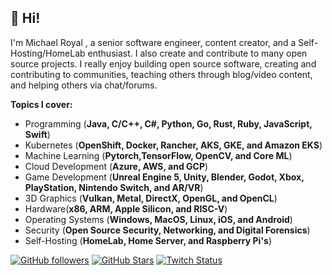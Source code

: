 ## 👋 Hi!

I'm Michael Royal , a senior software engineer, content creator, and a Self-Hosting/HomeLab enthusiast. I also create and contribute to many open source projects. I really enjoy building open source software, creating and contributing to communities, teaching others through blog/video content, and helping others via chat/forums.

**Topics I cover:** 
* Programming (**Java, C/C++, C#, Python, Go, Rust, Ruby, JavaScript, Swift**)
* Kubernetes (**OpenShift, Docker, Rancher, AKS, GKE, and Amazon EKS**)
* Machine Learning (**Pytorch,TensorFlow, OpenCV, and Core ML**)
* Cloud Development (**Azure, AWS, and GCP**) 
* Game Development (**Unreal Engine 5, Unity, Blender, Godot, Xbox, PlayStation, Nintendo Switch, and AR/VR**)
* 3D Graphics (**Vulkan, Metal, DirectX, OpenGL, and OpenCL**) 
* Hardware(**x86, ARM, Apple Silicon, and RISC-V**) 
* Operating Systems (**Windows, MacOS, Linux, iOS, and Android**)
* Security (**Open Source Security, Networking, and Digital Forensics**) 
* Self-Hosting (**HomeLab, Home Server, and Raspberry Pi's**)

[![GitHub followers](https://img.shields.io/github/followers/mikeroyal?logo=GitHub&style=for-the-badge)](https://github.com/mikeroyal)
[![GitHub Stars](https://img.shields.io/github/stars/mikeroyal?logo=github&style=for-the-badge)](https://github.com/mikeroyal) 
[![Twitch Status](https://img.shields.io/twitch/status/mikeroyal?color=9147FF&logo=twitch&style=for-the-badge)]()
